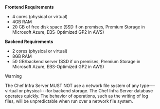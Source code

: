 **Frontend Requirements**

- 4 cores (physical or virtual)
- 4GB RAM
- 20 GB of free disk space (SSD if on premises, Premium Storage in
    Microsoft Azure, EBS-Optimized GP2 in AWS)

**Backend Requirements**

- 2 cores (physical or virtual)
- 8GB RAM
- 50 GB/backend server (SSD if on premises, Premium Storage in
    Microsoft Azure, EBS-Optimized GP2 in AWS)

<div class="admonition-warning">

<p class="admonition-warning-title">Warning</p>

<div class="admonition-warning-text">

The Chef Infra Server MUST NOT use a network file system of any
type---virtual or physical---for backend storage. The Chef Infra Server
database operates quickly. The behavior of operations, such as the
writing of log files, will be unpredictable when run over a network file
system.



</div>

</div>
